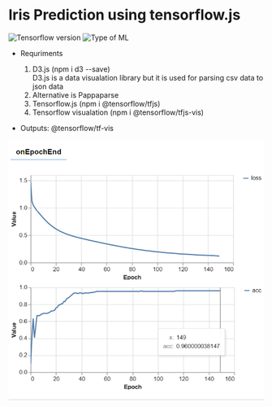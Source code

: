 # Iris Prediction using tensorflow.js

![Tensorflow version](https://img.shields.io/badge/Tensorflow.js-3.18.0-lightgrey)
![Type of ML](https://img.shields.io/badge/Type%20of%20ML-Multi--Classification-red)

* Requriments
   1) D3.js (npm i d3 --save)  
           D3.js is a data visualation library but it is used for parsing csv data to json data
   2) Alternative  is Pappaparse
   3) Tensorflow.js (npm i @tensorflow/tfjs)
   4) Tensorflow visualation (npm i @tensorflow/tfjs-vis)

* Outputs: @tensorflow/tf-vis

![output](https://github.com/dev-hack95/ML_HUB/blob/main/Logistic%20Regression(Tensorflow.js)/data/Images/Screenshot%20(177).png)
